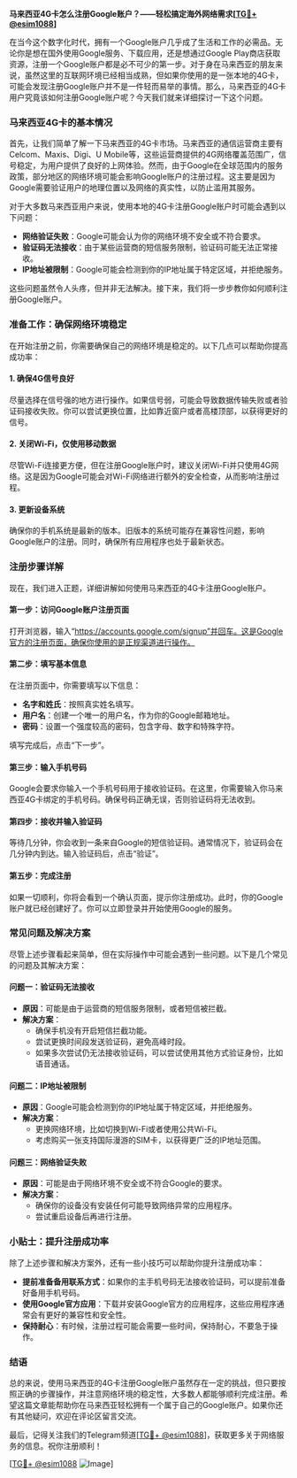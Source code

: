 **马来西亚4G卡怎么注册Google账户？——轻松搞定海外网络需求[[TG💪+ @esim1088](https://t.me/s/esim1088)]**

在当今这个数字化时代，拥有一个Google账户几乎成了生活和工作的必需品。无论你是想在国外使用Google服务、下载应用，还是想通过Google Play商店获取资源，注册一个Google账户都是必不可少的第一步。对于身在马来西亚的朋友来说，虽然这里的互联网环境已经相当成熟，但如果你使用的是一张本地的4G卡，可能会发现注册Google账户并不是一件轻而易举的事情。那么，马来西亚的4G卡用户究竟该如何注册Google账户呢？今天我们就来详细探讨一下这个问题。

### **马来西亚4G卡的基本情况**

首先，让我们简单了解一下马来西亚的4G卡市场。马来西亚的通信运营商主要有Celcom、Maxis、Digi、U Mobile等，这些运营商提供的4G网络覆盖范围广，信号稳定，为用户提供了良好的上网体验。然而，由于Google在全球范围内的服务政策，部分地区的网络环境可能会影响Google账户的注册过程。这主要是因为Google需要验证用户的地理位置以及网络的真实性，以防止滥用其服务。

对于大多数马来西亚用户来说，使用本地的4G卡注册Google账户时可能会遇到以下问题：
- **网络验证失败**：Google可能会认为你的网络环境不安全或不符合要求。
- **验证码无法接收**：由于某些运营商的短信服务限制，验证码可能无法正常接收。
- **IP地址被限制**：Google可能会检测到你的IP地址属于特定区域，并拒绝服务。

这些问题虽然令人头疼，但并非无法解决。接下来，我们将一步步教你如何顺利注册Google账户。

### **准备工作：确保网络环境稳定**

在开始注册之前，你需要确保自己的网络环境是稳定的。以下几点可以帮助你提高成功率：

#### **1. 确保4G信号良好**
尽量选择在信号强的地方进行操作。如果信号弱，可能会导致数据传输失败或者验证码接收失败。你可以尝试更换位置，比如靠近窗户或者高楼顶部，以获得更好的信号。

#### **2. 关闭Wi-Fi，仅使用移动数据**
尽管Wi-Fi连接更方便，但在注册Google账户时，建议关闭Wi-Fi并只使用4G网络。这是因为Google可能会对Wi-Fi网络进行额外的安全检查，从而影响注册过程。

#### **3. 更新设备系统**
确保你的手机系统是最新的版本。旧版本的系统可能存在兼容性问题，影响Google账户的注册。同时，确保所有应用程序也处于最新状态。

### **注册步骤详解**

现在，我们进入正题，详细讲解如何使用马来西亚的4G卡注册Google账户。

#### **第一步：访问Google账户注册页面**
打开浏览器，输入“https://accounts.google.com/signup”并回车。这是Google官方的注册页面，确保你使用的是正规渠道进行操作。

#### **第二步：填写基本信息**
在注册页面中，你需要填写以下信息：
- **名字和姓氏**：按照真实姓名填写。
- **用户名**：创建一个唯一的用户名，作为你的Google邮箱地址。
- **密码**：设置一个强度较高的密码，包含字母、数字和特殊字符。

填写完成后，点击“下一步”。

#### **第三步：输入手机号码**
Google会要求你输入一个手机号码用于接收验证码。在这里，你需要输入你马来西亚4G卡绑定的手机号码。确保号码正确无误，否则验证码将无法收到。

#### **第四步：接收并输入验证码**
等待几分钟，你会收到一条来自Google的短信验证码。通常情况下，验证码会在几分钟内到达。输入验证码后，点击“验证”。

#### **第五步：完成注册**
如果一切顺利，你将会看到一个确认页面，提示你注册成功。此时，你的Google账户就已经创建好了。你可以立即登录并开始使用Google的服务。

### **常见问题及解决方案**

尽管上述步骤看起来简单，但在实际操作中可能会遇到一些问题。以下是几个常见的问题及其解决方案：

#### **问题一：验证码无法接收**
- **原因**：可能是由于运营商的短信服务限制，或者短信被拦截。
- **解决方案**：
  - 确保手机没有开启短信拦截功能。
  - 尝试更换时间段发送验证码，避免高峰时段。
  - 如果多次尝试仍无法接收验证码，可以尝试使用其他方式验证身份，比如语音通话。

#### **问题二：IP地址被限制**
- **原因**：Google可能会检测到你的IP地址属于特定区域，并拒绝服务。
- **解决方案**：
  - 更换网络环境，比如切换到Wi-Fi或者使用公共Wi-Fi。
  - 考虑购买一张支持国际漫游的SIM卡，以获得更广泛的IP地址范围。

#### **问题三：网络验证失败**
- **原因**：可能是由于网络环境不安全或不符合Google的要求。
- **解决方案**：
  - 确保你的设备没有安装任何可能导致网络异常的应用程序。
  - 尝试重启设备后再进行注册。

### **小贴士：提升注册成功率**

除了上述步骤和解决方案外，还有一些小技巧可以帮助你提升注册成功率：

- **提前准备备用联系方式**：如果你的主手机号码无法接收验证码，可以提前准备好备用手机号码。
- **使用Google官方应用**：下载并安装Google官方的应用程序，这些应用程序通常会有更好的兼容性和安全性。
- **保持耐心**：有时候，注册过程可能会需要一些时间，保持耐心，不要急于操作。

### **结语**

总的来说，使用马来西亚的4G卡注册Google账户虽然存在一定的挑战，但只要按照正确的步骤操作，并注意网络环境的稳定性，大多数人都能够顺利完成注册。希望这篇文章能帮助你在马来西亚轻松拥有一个属于自己的Google账户。如果你还有其他疑问，欢迎在评论区留言交流。

最后，记得关注我们的Telegram频道[[TG💪+ @esim1088](https://t.me/s/esim1088)]，获取更多关于网络服务的信息。祝你注册顺利！

[[TG💪+ @esim1088](https://t.me/s/esim1088) ![Image](https://i.postimg.cc/4NQfJmqS/Snipaste-2025-05-13-00-14-12.png)]